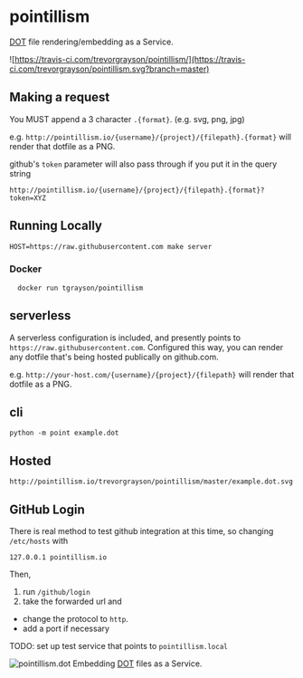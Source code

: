 # pointillism
[DOT](https://en.wikipedia.org/wiki/DOT_(graph_description_language)) file rendering/embedding as a Service.

![https://travis-ci.com/trevorgrayson/pointillism/](https://travis-ci.com/trevorgrayson/pointillism.svg?branch=master)

## Making a request

You MUST append a 3 character `.{format}`.  (e.g. svg, png, jpg)

e.g. `http://pointillism.io/{username}/{project}/{filepath}.{format}` will render that dotfile as a PNG.

github's `token` parameter will also pass through if you put it in the query string

```
http://pointillism.io/{username}/{project}/{filepath}.{format}?token=XYZ
```

## Running Locally

```
HOST=https://raw.githubusercontent.com make server
```

### Docker

```
  docker run tgrayson/pointillism
```

## serverless

A serverless configuration is included, and presently points to `https://raw.githubusercontent.com`. Configured this way,
you can render any dotfile that's being hosted publically on github.com. 

e.g. `http://your-host.com/{username}/{project}/{filepath}` will render that dotfile as a PNG.

## cli

```
python -m point example.dot
```

## Hosted

`http://pointillism.io/trevorgrayson/pointillism/master/example.dot.svg`


## GitHub Login

There is real method to test github integration at this time, so changing `/etc/hosts` with

```
127.0.0.1 pointillism.io
```

Then, 

1. run `/github/login`
2. take the forwarded url and
  - change the protocol to `http`.
  - add a port if necessary

TODO: set up test service that points to `pointillism.local`

![pointillism.dot](http://pointillism.io/trevorgrayson/pointillism/master/pointillism.dot.svg)
Embedding [DOT](https://en.wikipedia.org/wiki/DOT_(graph_description_language)) files as a Service.
